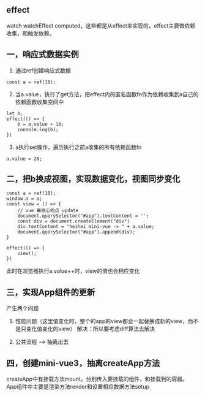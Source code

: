 ## effect
watch watchEffect computed，这些都是从effect来实现的，effect主要做依赖收集，和触发依赖。

## 一，响应式数据实例

1. 通过ref创建响应式数据

```
const a = ref(10);
```

2. 当a.value，执行了get方法，把effect内的匿名函数fn作为依赖收集到a自己的依赖函数收集空间中

```
let b;
effect(() => {
    b = a.value + 10;
    console.log(b);
})
```

3. a执行set操作，遍历执行之前a收集的所有依赖函数fn

```
a.value = 20;
```

## 二，把b换成视图，实现数据变化，视图同步变化
```
const a = ref(10);
window.a = a;
const view = () => {
    // vue 最核心的点 update
    document.querySelector("#app").textContent = '';
    const div = document.createElement("div")
    div.textContent = "heihei mini-vue -> " + a.value;
    document.querySelector("#app").append(div);
}

effect(() => {
    view();
})
```
此时在浏览器执行a.value++时，view的值也会相应变化

## 三，实现App组件的更新

产生两个问题

1. 性能问题（这里值变化时，整个的app的view都会一起替换成新的view，而不是只变化值变化的view）
解决：所以要考虑diff算法去解决

2. 公共流程 ——> 抽离出去

## 四，创建mini-vue3，抽离createApp方法
createApp中有挂载方法mount。分别传入要挂载的组件，和挂载到的容器。
App组件中主要是渲染方法render和设置相应数据方法setup
